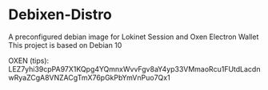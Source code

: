 # Debixen-Distro
A preconfigured debian image for Lokinet Session and Oxen Electron Wallet
This project is based on Debian 10

OXEN (tips): 
LEZ7yhi39cpPA97X1KQpg4YQmnxWvvFgv8aY4yp33VMmaoRcu1FUtdLacdnwRyaZCgA8VNZACgTmX76pGkPbYmVnPuo7Qx1
